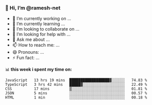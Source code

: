 ### 👋 Hi, I’m @ramesh-net

<!--
**ramesh-net/ramesh-net** is a ✨ _special_ ✨ repository because its `README.md` (this file) appears on your GitHub profile.

Here are some ideas to get you started:
-->
- 🔭 I’m currently working on ...
- 🌱 I’m currently learning ...
- 👯 I’m looking to collaborate on ...
- 🤔 I’m looking for help with ...
- 💬 Ask me about ...
- 📫 How to reach me: ...
- 😄 Pronouns: ...
- ⚡ Fun fact: ...

📊 **this week i spent my time on:**
<!--START_SECTION:waka-->
```text
JavaScript   13 hrs 19 mins  ██████████████████▓░░░░░░   74.83 % 
TypeScript   3 hrs 42 mins   █████▓░░░░░░░░░░░░░░░░░░░   22.49 % 
CSS          17 mins         ▒░░░░░░░░░░░░░░░░░░░░░░░░   01.81 % 
JSON         5 mins          ░░░░░░░░░░░░░░░░░░░░░░░░░   00.57 % 
HTML         1 min           ░░░░░░░░░░░░░░░░░░░░░░░░░   00.18 % 
```
<!--END_SECTION:waka-->
